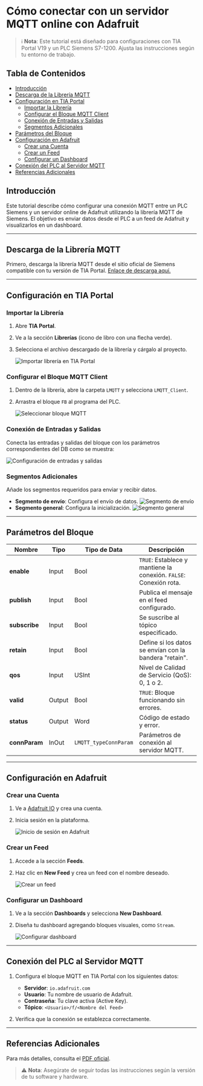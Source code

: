 # Cómo conectar con un servidor MQTT online con Adafruit

> ℹ️ **Nota**: Este tutorial está diseñado para configuraciones con TIA Portal V19 y un PLC Siemens S7-1200. Ajusta las instrucciones según tu entorno de trabajo.

## Tabla de Contenidos
- [Introducción](#introducción)
- [Descarga de la Librería MQTT](#descarga-de-la-librería-mqtt)
- [Configuración en TIA Portal](#configuración-en-tia-portal)
  - [Importar la Librería](#importar-la-librería)
  - [Configurar el Bloque MQTT Client](#configurar-el-bloque-mqtt-client)
  - [Conexión de Entradas y Salidas](#conexión-de-entradas-y-salidas)
  - [Segmentos Adicionales](#segmentos-adicionales)
- [Parámetros del Bloque](#parámetros-del-bloque)
- [Configuración en Adafruit](#configuración-en-adafruit)
  - [Crear una Cuenta](#crear-una-cuenta)
  - [Crear un Feed](#crear-un-feed)
  - [Configurar un Dashboard](#configurar-un-dashboard)
- [Conexión del PLC al Servidor MQTT](#conexión-del-plc-al-servidor-mqtt)
- [Referencias Adicionales](#referencias-adicionales)

## Introducción
Este tutorial describe cómo configurar una conexión MQTT entre un PLC Siemens y un servidor online de Adafruit utilizando la librería MQTT de Siemens. El objetivo es enviar datos desde el PLC a un feed de Adafruit y visualizarlos en un dashboard.

---

## Descarga de la Librería MQTT
Primero, descarga la librería MQTT desde el sitio oficial de Siemens compatible con tu versión de TIA Portal. [Enlace de descarga aquí.](https://support.industry.siemens.com/cs/document/109780503)

---

## Configuración en TIA Portal

### Importar la Librería
1. Abre **TIA Portal**.
2. Ve a la sección **Librerías** (icono de libro con una flecha verde).
3. Selecciona el archivo descargado de la librería y cárgalo al proyecto.

   ![Importar librería en TIA Portal](./images/Step1_TIAPortalConfig.png)

### Configurar el Bloque MQTT Client
1. Dentro de la librería, abre la carpeta `LMQTT` y selecciona `LMQTT_Client`.
2. Arrastra el bloque `FB` al programa del PLC.

   ![Seleccionar bloque MQTT](./images/Step3_LibraryConfig.png)

### Conexión de Entradas y Salidas
Conecta las entradas y salidas del bloque con los parámetros correspondientes del DB como se muestra:

   ![Configuración de entradas y salidas](./images/Step4_OBConfig.png)

### Segmentos Adicionales
Añade los segmentos requeridos para enviar y recibir datos.

   - **Segmento de envío**: Configura el envío de datos.
     ![Segmento de envío](./images/Step5_SendConfig.png)
   - **Segmento general**: Configura la inicialización.
     ![Segmento general](./images/Step7_Block.png)

---

## Parámetros del Bloque

| Nombre              | Tipo       | Tipo de Data          | Descripción                                                                                   |
|---------------------|------------|-----------------------|-----------------------------------------------------------------------------------------------|
| **enable**          | Input      | Bool                  | `TRUE`: Establece y mantiene la conexión. `FALSE`: Conexión rota.                             |
| **publish**         | Input      | Bool                  | Publica el mensaje en el feed configurado.                                                   |
| **subscribe**       | Input      | Bool                  | Se suscribe al tópico especificado.                                                          |
| **retain**          | Input      | Bool                  | Define si los datos se envían con la bandera "retain".                                        |
| **qos**             | Input      | USInt                 | Nivel de Calidad de Servicio (QoS): 0, 1 o 2.                                                |
| **valid**           | Output     | Bool                  | `TRUE`: Bloque funcionando sin errores.                                                      |
| **status**          | Output     | Word                  | Código de estado y error.                                                                    |
| **connParam**       | InOut      | `LMQTT_typeConnParam` | Parámetros de conexión al servidor MQTT.                                                     |

---

## Configuración en Adafruit

### Crear una Cuenta
1. Ve a [Adafruit IO](https://io.adafruit.com/) y crea una cuenta.
2. Inicia sesión en la plataforma.

   ![Inicio de sesión en Adafruit](./images/Step8_AdafruitLogin.jpeg)

### Crear un Feed
1. Accede a la sección **Feeds**.
2. Haz clic en **New Feed** y crea un feed con el nombre deseado.

   ![Crear un feed](./images/Step12_FeedConfig.jpeg)

### Configurar un Dashboard
1. Ve a la sección **Dashboards** y selecciona **New Dashboard**.
2. Diseña tu dashboard agregando bloques visuales, como `Stream`.

   ![Configurar dashboard](./images/Step19_DashboardEdit.jpeg)

---

## Conexión del PLC al Servidor MQTT
1. Configura el bloque MQTT en TIA Portal con los siguientes datos:
   - **Servidor**: `io.adafruit.com`
   - **Usuario**: Tu nombre de usuario de Adafruit.
   - **Contraseña**: Tu clave activa (Active Key).
   - **Tópico**: `<Usuario>/f/<Nombre del Feed>`

2. Verifica que la conexión se establezca correctamente.

---

## Referencias Adicionales
Para más detalles, consulta el [PDF oficial](https://mega.nz/folder/hygSxYIZ#nCYbpJVOV0Q0RaLuluCMSw).

> ⚠️ **Nota**: Asegúrate de seguir todas las instrucciones según la versión de tu software y hardware.